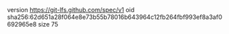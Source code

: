 version https://git-lfs.github.com/spec/v1
oid sha256:62d651a28f064e8e73b55b78016b643964c12fb264fbf993ef8a3af0692965e8
size 75
